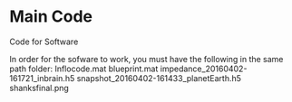 # Main Code
Code for Software

In order for the sofware to work, you must have the following in the same path folder:
Inflocode.mat
blueprint.mat
impedance_20160402-161721_inbrain.h5
snapshot_20160402-161433_planetEarth.h5
shanksfinal.png
